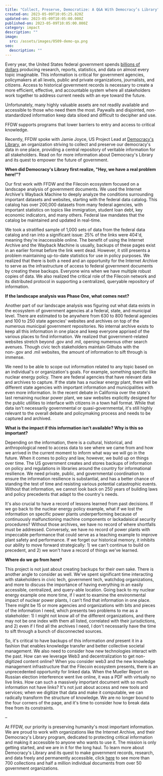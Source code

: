 ```yaml
---
title: "Collect, Preserve, Democratize: A Q&A With Democracy’s Library"
created-on: 2023-05-09T10:05:25.820Z
updated-on: 2023-05-09T10:05:00.000Z
published-on: 2023-05-09T10:05:00.000Z
category: impact
description: ""
image:
  src: /assets/images/0509-demo-qa.png
seo:
  description: ""
---
```


Every year, the United States federal government spends [billions of dollars](https://www.whitehouse.gov/wp-content/uploads/2022/08/08-2022-OSTP-Public-Access-Congressional-Report.pdf) producing research, reports, statistics, and data on almost every topic imaginable. This information is critical for government agencies, policymakers at all levels, public and private organizations, journalists, and citizens. Access to historical government records is necessary to create a more efficient, effective, and accountable system where all stakeholders work together to address current needs with an eye toward the future.

Unfortunately, many highly valuable assets are not readily available and accessible to those who need them the most. Paywalls and disjointed, non-standardized information keep data siloed and difficult to decipher and use.

FFDW supports programs that lower barriers to entry and access to critical knowledge.

Recently, FFDW spoke with Jamie Joyce, US Project Lead at [Democracy's Library](https://blog.archive.org/2022/10/19/announcing-democracys-library/), an organization striving to collect and preserve our democracy's data in one place, providing a central repository of veritable information for all stakeholders. Read on for more information about Democracy's Library and its quest to empower the future of government.

**When did Democracy's Library first realize, "Hey, we have a real problem here!"?**

Our first work with FFDW and the Filecoin ecosystem focused on a landscape analysis of government documents. We used the Internet Archive's Wayback Machine to deeply analyze the conditions surrounding important datasets and websites, starting with the federal data catalog. This catalog has over 200,000 datasets from many federal agencies, with important statistics on topics like immigration, student loan debt, key economic indicators, and many others. Federal law mandates that the catalog be maintained and updated in real-time.

We took a stratified sample of 1,000 sets of data from the federal data catalog and ran into a significant issue: 25% of the links were 404'd, meaning they're inaccessible online. The benefit of using the Internet Archive and the Wayback Machine is usually, backups of these pages exist in an earlier format before the link went dead. However, it still presents a problem maintaining up-to-date statistics for use in policy purposes. We realized that there is both a need and an opportunity for the Internet Archive to serve as the infrastructure of access to federal government documents by creating these backups. Everyone wins when we have multiple robust copies of data. We also realized the critical role of the Filecoin network and its distributed protocol in supporting a centralized, queryable repository of information.

**If the landscape analysis was Phase One, what comes next?**

Another part of our landscape analysis was figuring out what data exists in the ecosystem of government agencies at a federal, state, and municipal level. There are estimated to be anywhere from 630 to 800 federal agencies and 100 to 250 state agencies' websites and archives on top of the numerous municipal government repositories. No internal archive exists to keep all this information in one place and keep everyone apprised of the various places to find information. We realized that government-related websites stretch beyond .gov and .mil, opening numerous other search avenues. Though civic tech stakeholders maintain Githubs with the non-.gov and .mil websites, the amount of information to sift through is immense.

We need to be able to scope out information related to any topic based on an individual's or organization's goals. For example, something specific like nuclear energy policy. There are federal agencies that have relevant data and archives to capture. If the state has a nuclear energy plant, there will be different state agencies with important information and municipalities with even more information. In the recent debate in California over the state's last remaining nuclear power plant, we saw websites explicitly designed for the public utilities to interface with citizens in a town hall format. While that data isn't necessarily governmental or quasi-governmental, it's still highly relevant to the overall debate and policymaking process and needs to be captured and archived.

**What is the impact if this information isn't available? Why is this so important?**

Depending on the information, there is a cultural, historical, and anthropological need to access data to see where we came from and how we arrived in the current moment to inform what way we will go in the future. When it comes to policy and law, however, we build up on things over time. The US government creates and stores backups of information on policy and regulations in libraries around the country for informational resilience. We need private, public, and governmental coordination to ensure the information resilience is substantial, and has a better chance of standing the test of time and resisting various potential catastrophic events. Without that information, we cannot look back on 250 years of building laws and policy precedents that adapt to the country's needs.

It's also crucial to have a record of lessons learned from past decisions. If we go back to the nuclear energy policy example, what if we lost the information on specific power plants underperforming because of continuously malfunctioning machine components or lackadaisical security procedures? Without those archives, we have no record of where shortfalls must be addressed. Conversely, we have no record of power plants with impeccable performance that could serve as a teaching example to improve plant safety and performance. If we forget our historical memory, it inhibits our ability to move forward strategically: 1) we can't continue to build on precedent, and 2) we won't have a record of things we've learned.

**Where do we go from here?**

This project is not just about creating backups for their own sake. There is another angle to consider as well. We've spent significant time interacting with stakeholders in civic tech, government tech, watchdog organizations, and more to discuss the importance of having everything in an easily accessible, centralized, and query-able location. Going back to my nuclear energy example one more time, if I want to examine the environmental impact of nuclear power plants, I can't find that information in one place. There might be 15 or more agencies and organizations with bits and pieces of the information I need, which presents two problems to me as a stakeholder: 1) I might not know all of the different organizations, and there may not be one index with them all listed, correlated with their jurisdictions, and 2) even if I find all the archives I need, I don't necessarily have the time to sift through a bunch of disconnected sources.

So, it's critical to have backups of this information *and* present it in a fashion that enables knowledge transfer and better collective societal management. We also need to consider how new technologies interact with the past. How can we leverage Web3 and decentralization to get non-digitized content online? When you consider web3 and the new knowledge management infrastructure that the Filecoin ecosystem presents, there is an unprecedented opportunity for linked data. When the Mueller Report on Russian election interference went live online, it was a PDF with virtually no live links. How can such a massively important document with so much information not have links? It's not just about access and new tools and services; when we digitize that data and make it computable, we can radically transform the structure of knowledge. We are no longer bound to the four corners of the page, and it's time to consider how to break data free from its constraints.

–

At FFDW, our priority is preserving humanity's most important information. We are proud to work with organizations like the Internet Archive, and their Democracy's Library program, dedicated to protecting critical information and making it accessible to anyone who wants to use it. The mission is only getting started, and we are in it for the long haul. To learn more about Democracy's Library and its quest to make government records, research, and data freely and permanently accessible, click [here](https://archive.org/details/democracys-library) to see more than 700 collections and half a million individual documents from over 50 government organizations.
